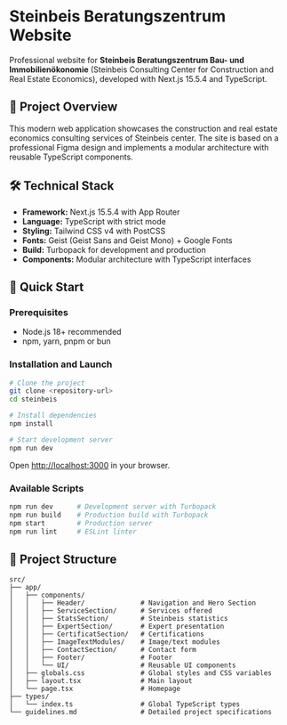 # Steinbeis Beratungszentrum Website

Professional website for **Steinbeis Beratungszentrum Bau- und Immobilienökonomie** (Steinbeis Consulting Center for Construction and Real Estate Economics), developed with Next.js 15.5.4 and TypeScript.

## 🎯 Project Overview

This modern web application showcases the construction and real estate economics consulting services of Steinbeis center. The site is based on a professional Figma design and implements a modular architecture with reusable TypeScript components.


## 🛠 Technical Stack

- **Framework:** Next.js 15.5.4 with App Router
- **Language:** TypeScript with strict mode
- **Styling:** Tailwind CSS v4 with PostCSS
- **Fonts:** Geist (Geist Sans and Geist Mono) + Google Fonts
- **Build:** Turbopack for development and production
- **Components:** Modular architecture with TypeScript interfaces

## 🚀 Quick Start

### Prerequisites
- Node.js 18+ recommended
- npm, yarn, pnpm or bun

### Installation and Launch

```bash
# Clone the project
git clone <repository-url>
cd steinbeis

# Install dependencies
npm install

# Start development server
npm run dev
```

Open [http://localhost:3000](http://localhost:3000) in your browser.

### Available Scripts

```bash
npm run dev      # Development server with Turbopack
npm run build    # Production build with Turbopack
npm start        # Production server
npm run lint     # ESLint linter
```

## 📁 Project Structure

```
src/
├── app/
│   ├── components/
│   │   ├── Header/              # Navigation and Hero Section
│   │   ├── ServiceSection/      # Services offered
│   │   ├── StatsSection/        # Steinbeis statistics
│   │   ├── ExpertSection/       # Expert presentation
│   │   ├── CertificatSection/   # Certifications
│   │   ├── ImageTextModules/    # Image/text modules
│   │   ├── ContactSection/      # Contact form
│   │   ├── Footer/              # Footer
│   │   └── UI/                  # Reusable UI components
│   ├── globals.css              # Global styles and CSS variables
│   ├── layout.tsx               # Main layout
│   └── page.tsx                 # Homepage
├── types/
│   └── index.ts                 # Global TypeScript types
└── guidelines.md                # Detailed project specifications
```